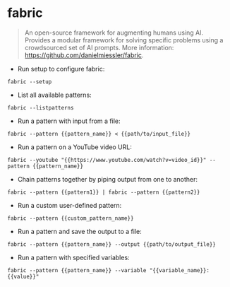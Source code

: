 # fabric

> An open-source framework for augmenting humans using AI.
> Provides a modular framework for solving specific problems using a crowdsourced set of AI prompts.
> More information: <https://github.com/danielmiessler/fabric>.

- Run setup to configure fabric:

`fabric --setup`

- List all available patterns:

`fabric --listpatterns`

- Run a pattern with input from a file:

`fabric --pattern {{pattern_name}} < {{path/to/input_file}}`

- Run a pattern on a YouTube video URL:

`fabric --youtube "{{https://www.youtube.com/watch?v=video_id}}" --pattern {{pattern_name}}`

- Chain patterns together by piping output from one to another:

`fabric --pattern {{pattern1}} | fabric --pattern {{pattern2}}`

- Run a custom user-defined pattern:

`fabric --pattern {{custom_pattern_name}}`

- Run a pattern and save the output to a file:

`fabric --pattern {{pattern_name}} --output {{path/to/output_file}}`

- Run a pattern with specified variables:

`fabric --pattern {{pattern_name}} --variable "{{variable_name}}:{{value}}"`
